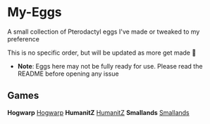 # My-Eggs
A small collection of Pterodactyl eggs I've made or tweaked to my preference

This is no specific order, but will be updated as more get made 👀
- **Note**: Eggs here may not be fully ready for use. Please read the README before opening any issue

**Games**
-----------
**Hogwarp**
[Hogwarp](Hogwarp)
**HumanitZ**
[HumanitZ](Humanitz)
**Smallands**
[Smallands](Smallands)
